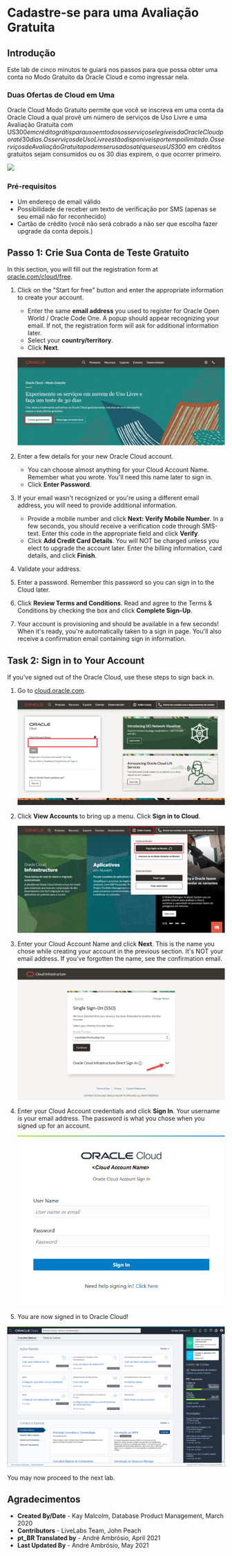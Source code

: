 # Cadastre-se para uma Avaliação Gratuita

## Introdução

Este lab de cinco minutos te guiará nos passos para que possa obter uma conta no Modo Gratuito da Oracle Cloud e como ingressar nela.

### Duas Ofertas de Cloud em Uma

Oracle Cloud Modo Gratuito permite que você se inscreva em uma conta da Oracle Cloud a qual provê um número de serviços de Uso Livre e uma Avaliação Gratuita com US$300 em crédito grátis para uso em todos os serviços elegíveis da Oracle Cloud por até 30 dias. Os serviços de Uso Livre estão disponíveis por tempo ilimitado. Os serviços de Avaliação Gratuita podem ser usados até que seus US$300 em créditos gratuitos sejam consumidos ou os 30 dias expirem, o que ocorrer primeiro.

![](images/pt_BR-freetrial.png " ")

### Pré-requisitos

* Um endereço de email válido
* Possibilidade de receber um texto de verificação por SMS (apenas se seu email não for reconhecido)
* Cartão de crédito (você não será cobrado a não ser que escolha fazer upgrade da conta depois.)

## **Passo 1:** Crie Sua Conta de Teste Gratuito

In this section, you will fill out the registration form at [oracle.com/cloud/free](https://myservices.us.oraclecloud.com/mycloud/signup?language=en).

1.  Click on the "Start for free" button and enter the appropriate information to create your account.
    * Enter the same **email address** you used to register for Oracle Open World / Oracle Code One. A popup should appear recognizing your email. If not, the registration form will ask for additional information later.
    * Select your **country/territory**.
    * Click **Next**.

    ![](images/pt_BR-signup-for-freetier.png " ")

2.  Enter a few details for your new Oracle Cloud account.
    * You can choose almost anything for your Cloud Account Name. Remember what you wrote. You'll need this name later to sign in.
    * Click **Enter Password**.

3.  If your email wasn't recognized or you're using a different email address, you will need to provide additional information.
    * Provide a mobile number and click **Next: Verify Mobile Number**. In a few seconds, you should receive a verification code through SMS-text. Enter this code in the appropriate field and click **Verify**.
    * Click **Add Credit Card Details**. You will NOT be charged unless you elect to upgrade the account later. Enter the billing information, card details, and click **Finish**.

4. Validate your address.

5. Enter a password. Remember this password so you can sign in to the Cloud later.

6. Click **Review Terms and Conditions**. Read and agree to the Terms & Conditions by checking the box and click **Complete Sign-Up**.

7. Your account is provisioning and should be available in a few seconds! When it's ready, you're automatically taken to a sign in page. You'll also receive a confirmation email containing sign in information.

## Task 2: Sign in to Your Account

If you've signed out of the Oracle Cloud, use these steps to sign back in.

1. Go to [cloud.oracle.com](https://cloud.oracle.com).

    ![](images/pt_BR-cloud-oracle.png " ")

2. Click **View Accounts** to bring up a menu.  Click **Sign in to Cloud**.

    ![](images/pt_BR-signin-to-cloud.png " ")

4. Enter your Cloud Account Name and click **Next**. This is the name you chose while creating your account in the previous section. It's NOT your email address. If you've forgotten the name, see the confirmation email.

    ![](images/pt_BR-cloud-login-tenant.png " ")

5. Enter your Cloud Account credentials and click **Sign In**. Your username is your email address. The password is what you chose when you signed up for an account.

    ![](images/pt_BR-username.png " ")

6. You are now signed in to Oracle Cloud!

  ![](images/pt_BR-oci-console-home-page.png " ")

You may now proceed to the next lab.

## Agradecimentos

- **Created By/Date** - Kay Malcolm, Database Product Management, March 2020
- **Contributors** - LiveLabs Team, John Peach
- **pt_BR Translated by** - André Ambrósio, April 2021
- **Last Updated By** - André Ambrósio, May 2021

